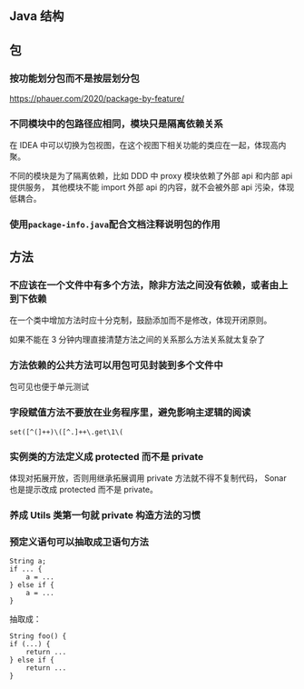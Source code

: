 ## Java 结构

## 包

### 按功能划分包而不是按层划分包

https://phauer.com/2020/package-by-feature/


### 不同模块中的包路径应相同，模块只是隔离依赖关系

在 IDEA 中可以切换为包视图，在这个视图下相关功能的类应在一起，体现高内聚。

不同的模块是为了隔离依赖，比如 DDD 中 proxy 模块依赖了外部 api 和内部 api 提供服务，
其他模块不能 import 外部 api 的内容，就不会被外部 api 污染，体现低耦合。


### 使用`package-info.java`配合文档注释说明包的作用


## 方法

### 不应该在一个文件中有多个方法，除非方法之间没有依赖，或者由上到下依赖

在一个类中增加方法时应十分克制，鼓励添加而不是修改，体现开闭原则。

如果不能在 3 分钟内理直接清楚方法之间的关系那么方法关系就太复杂了


### 方法依赖的公共方法可以用包可见封装到多个文件中

包可见也便于单元测试


### 字段赋值方法不要放在业务程序里，避免影响主逻辑的阅读

```regexp
set([^(]++)\([^.]++\.get\1\(
```

### 实例类的方法定义成 protected 而不是 private

体现对拓展开放，否则用继承拓展调用 private 方法就不得不复制代码，
Sonar 也是提示改成 protected 而不是 private。


### 养成 Utils 类第一句就 private 构造方法的习惯


### 预定义语句可以抽取成卫语句方法

```
String a;
if ... {
    a = ...
} else if {
    a = ... 
}
```

抽取成：
```
String foo() {
if (...) {
    return ...
} else if {
    return ... 
}
```